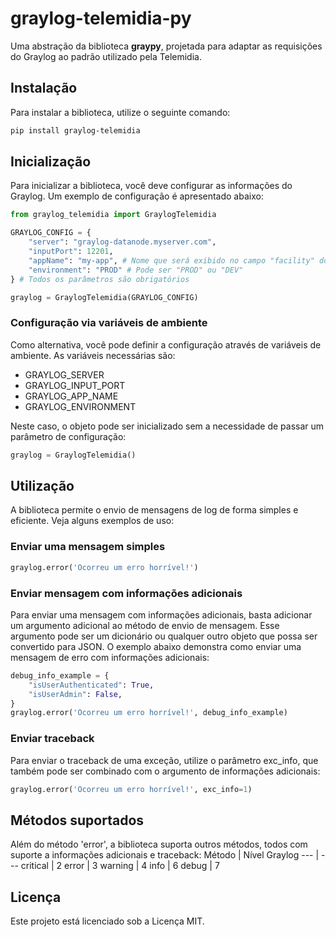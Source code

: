 # graylog-telemidia-py

Uma abstração da biblioteca **graypy**, projetada para adaptar as requisições do Graylog ao padrão utilizado pela Telemidia.

## Instalação

Para instalar a biblioteca, utilize o seguinte comando:

```bash
pip install graylog-telemidia
```

## Inicialização

Para inicializar a biblioteca, você deve configurar as informações do Graylog. Um exemplo de configuração é apresentado abaixo:

```python
from graylog_telemidia import GraylogTelemidia

GRAYLOG_CONFIG = {
    "server": "graylog-datanode.myserver.com",
    "inputPort": 12201,
    "appName": "my-app", # Nome que será exibido no campo "facility" do Graylog
    "environment": "PROD" # Pode ser "PROD" ou "DEV"
} # Todos os parâmetros são obrigatórios

graylog = GraylogTelemidia(GRAYLOG_CONFIG)
```
### Configuração via variáveis de ambiente

Como alternativa, você pode definir a configuração através de variáveis de ambiente. As variáveis necessárias são:

* GRAYLOG_SERVER
* GRAYLOG_INPUT_PORT
* GRAYLOG_APP_NAME
* GRAYLOG_ENVIRONMENT

Neste caso, o objeto pode ser inicializado sem a necessidade de passar um parâmetro de configuração:

```python
graylog = GraylogTelemidia()
```

## Utilização

A biblioteca permite o envio de mensagens de log de forma simples e eficiente. Veja alguns exemplos de uso:

### Enviar uma mensagem simples

```python
graylog.error('Ocorreu um erro horrível!')
```

### Enviar mensagem com informações adicionais

Para enviar uma mensagem com informações adicionais, basta adicionar um argumento adicional ao método de envio de mensagem. Esse argumento pode ser um dicionário ou qualquer outro objeto que possa ser convertido para JSON. O exemplo abaixo demonstra como enviar uma mensagem de erro com informações adicionais:

```python
debug_info_example = {
    "isUserAuthenticated": True,
    "isUserAdmin": False,
}
graylog.error('Ocorreu um erro horrível!', debug_info_example)
```
### Enviar traceback
Para enviar o traceback de uma exceção, utilize o parâmetro exc_info, que também pode ser combinado com o argumento de informações adicionais:


```python
graylog.error('Ocorreu um erro horrível!', exc_info=1)
```

## Métodos suportados
Além do método 'error', a biblioteca suporta outros métodos, todos com suporte a informações adicionais e traceback:
Método | Nível Graylog
--- | ---
critical | 2
error | 3
warning | 4
info | 6
debug | 7

## Licença
Este projeto está licenciado sob a Licença MIT.